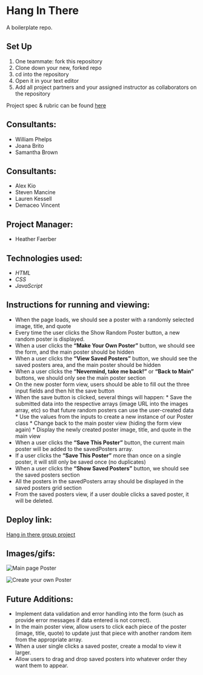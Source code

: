 # Hang In There

A boilerplate repo.

## Set Up

1. One teammate: fork this repository
2. Clone down your new, forked repo
3. cd into the repository
4. Open it in your text editor
5. Add all project partners and your assigned instructor as collaborators on the repository

Project spec & rubric can be found [here](https://frontend.turing.io/projects/module-1/hang-in-there.html)

## Consultants:

* William Phelps
* Joana Brito
* Samantha Brown

## Consultants:

* Alex Kio
* Steven Mancine
* Lauren Kessell
* Demaceo Vincent

## Project Manager:

* Heather Faerber


## Technologies used:

* *HTML*
* *CSS*
* *JavaScript*

## Instructions for running and viewing:

* When the page loads, we should see a poster with a randomly selected image, title, and quote
* Every time the user clicks the Show Random Poster button, a new random poster is displayed.
* When a user clicks the **“Make Your Own Poster”** button, we should see the form, and the main poster should be hidden
* When a user clicks the **“View Saved Posters”** button, we should see the saved posters area, and the main poster should be hidden
* When a user clicks the **“Nevermind, take me back!”** or **“Back to Main”** buttons, we should only see the main poster section
* On the new poster form view, users should be able to fill out the three input fields and then hit the save button
* When the save button is clicked, several things will happen:
      * Save the submitted data into the respective arrays (image URL into the images array, etc) so that future random posters can use the user-created data
      * Use the values from the inputs to create a new instance of our Poster class
      * Change back to the main poster view (hiding the form view again)
      * Display the newly created poster image, title, and quote in the main view
* When a user clicks the **“Save This Poster”** button, the current main poster will be added to the savedPosters array.
* If a user clicks the **“Save This Poster”** more than once on a single poster, it will still only be saved once (no duplicates)
* When a user clicks the **“Show Saved Posters”** button, we should see the saved posters section
* All the posters in the savedPosters array should be displayed in the saved posters grid section
* From the saved posters view, if a user double clicks a saved poster, it will be deleted.


## Deploy link:

[Hang in there group project](https://joanafbrito.github.io/hang-in-there-boilerplate/)

## Images/gifs:
![Main page Poster](https://user-images.githubusercontent.com/82066350/119276133-fb13ca00-bbcd-11eb-9071-83c7e934e71c.png)

![Create your own Poster](https://user-images.githubusercontent.com/82066350/119276290-dd933000-bbce-11eb-824a-e6936843f7ee.png)




## Future Additions:

* Implement data validation and error handling into the form (such as provide error messages if data entered is not correct).
* In the main poster view, allow users to click each piece of the poster (image, title, quote) to update just that piece with another random item from the appropriate array.
* When a user single clicks a saved poster, create a modal to view it larger.
* Allow users to drag and drop saved posters into whatever order they want them to appear.
